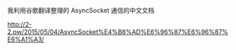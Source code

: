 我利用谷歌翻译整理的 AsyncSocket 通信的中文文档

http://2-2.pw/2015/05/04/AsyncSocket%E4%B8%AD%E6%96%87%E6%96%87%E6%A1%A3/
